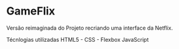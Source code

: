 # GameFlix
Versão reimaginada do Projeto recriando uma interface da Netflix.

Técnlogias utilizadas
HTML5 -
CSS - Flexbox
JavaScript
